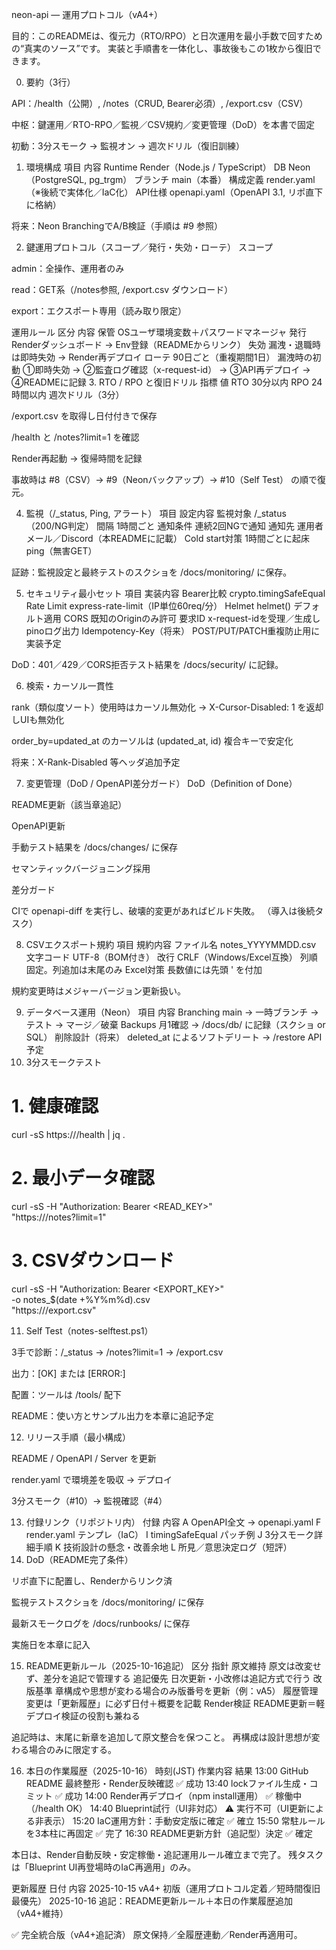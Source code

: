 neon-api — 運用プロトコル（vA4+）

目的：このREADMEは、復元力（RTO/RPO）と日次運用を最小手数で回すための“真実のソース”です。
実装と手順書を一体化し、事故後もこの1枚から復旧できます。

0. 要約（3行）

API：/health（公開）, /notes（CRUD, Bearer必須）, /export.csv（CSV）

中枢：鍵運用／RTO-RPO／監視／CSV規約／変更管理（DoD）を本書で固定

初動：3分スモーク → 監視オン → 週次ドリル（復旧訓練）

1. 環境構成
項目	内容
Runtime	Render（Node.js / TypeScript）
DB	Neon（PostgreSQL, pg_trgm）
ブランチ	main（本番）
構成定義	render.yaml（※後続で実体化／IaC化）
API仕様	openapi.yaml（OpenAPI 3.1, リポ直下に格納）

将来：Neon BranchingでA/B検証（手順は #9 参照）

2. 鍵運用プロトコル（スコープ／発行・失効・ローテ）
スコープ

admin：全操作、運用者のみ

read：GET系（/notes参照, /export.csv ダウンロード）

export：エクスポート専用（読み取り限定）

運用ルール
区分	内容
保管	OSユーザ環境変数＋パスワードマネージャ
発行	Renderダッシュボード → Env登録（READMEからリンク）
失効	漏洩・退職時は即時失効 → Render再デプロイ
ローテ	90日ごと（重複期間1日）
漏洩時の初動	①即時失効 → ②監査ログ確認（x-request-id） → ③API再デプロイ → ④READMEに記録
3. RTO / RPO と復旧ドリル
指標	値
RTO	30分以内
RPO	24時間以内
週次ドリル（3分）

/export.csv を取得し日付付きで保存

/health と /notes?limit=1 を確認

Render再起動 → 復帰時間を記録

事故時は #8（CSV）→ #9（Neonバックアップ）→ #10（Self Test） の順で復元。

4. 監視（/_status, Ping, アラート）
項目	設定内容
監視対象	/_status（200/NG判定）
間隔	1時間ごと
通知条件	連続2回NGで通知
通知先	運用者メール／Discord（本READMEに記載）
Cold start対策	1時間ごとに起床ping（無害GET）

証跡：監視設定と最終テストのスクショを /docs/monitoring/ に保存。

5. セキュリティ最小セット
項目	実装内容
Bearer比較	crypto.timingSafeEqual
Rate Limit	express-rate-limit（IP単位60req/分）
Helmet	helmet() デフォルト適用
CORS	既知のOriginのみ許可
要求ID	x-request-idを受理／生成しpinoログ出力
Idempotency-Key（将来）	POST/PUT/PATCH重複防止用に実装予定

DoD：401／429／CORS拒否テスト結果を /docs/security/ に記録。

6. 検索・カーソル一貫性

rank（類似度ソート）使用時はカーソル無効化
→ X-Cursor-Disabled: 1 を返却しUIも無効化

order_by=updated_at のカーソルは (updated_at, id) 複合キーで安定化

将来：X-Rank-Disabled 等ヘッダ追加予定

7. 変更管理（DoD / OpenAPI差分ガード）
DoD（Definition of Done）

README更新（該当章追記）

OpenAPI更新

手動テスト結果を /docs/changes/ に保存

セマンティックバージョニング採用

差分ガード

CIで openapi-diff を実行し、破壊的変更があればビルド失敗。
（導入は後続タスク）

8. CSVエクスポート規約
項目	規約内容
ファイル名	notes_YYYYMMDD.csv
文字コード	UTF-8（BOM付き）
改行	CRLF（Windows/Excel互換）
列順	固定。列追加は末尾のみ
Excel対策	長数値には先頭 ' を付加

規約変更時はメジャーバージョン更新扱い。

9. データベース運用（Neon）
項目	内容
Branching	main → 一時ブランチ → テスト → マージ／破棄
Backups	月1確認 → /docs/db/ に記録（スクショ or SQL）
削除設計（将来）	deleted_at によるソフトデリート → /restore API予定
10. 3分スモークテスト
# 1. 健康確認
curl -sS https://<your-host>/health | jq .

# 2. 最小データ確認
curl -sS -H "Authorization: Bearer <READ_KEY>" \
  "https://<your-host>/notes?limit=1"

# 3. CSVダウンロード
curl -sS -H "Authorization: Bearer <EXPORT_KEY>" \
  -o notes_$(date +%Y%m%d).csv \
  "https://<your-host>/export.csv"

11. Self Test（notes-selftest.ps1）

3手で診断：/_status → /notes?limit=1 → /export.csv

出力：[OK] または [ERROR:<phase>]

配置：ツールは /tools/ 配下

README：使い方とサンプル出力を本章に追記予定

12. リリース手順（最小構成）

README / OpenAPI / Server を更新

render.yaml で環境差を吸収 → デプロイ

3分スモーク（#10）→ 監視確認（#4）

13. 付録リンク（リポジトリ内）
付録	内容
A	OpenAPI全文 → openapi.yaml
F	render.yaml テンプレ（IaC）
I	timingSafeEqual パッチ例
J	3分スモーク詳細手順
K	技術設計の懸念・改善余地
L	所見／意思決定ログ（短評）
14. DoD（README完了条件）

 リポ直下に配置し、Renderからリンク済

 監視テストスクショを /docs/monitoring/ に保存

 最新スモークログを /docs/runbooks/ に保存

 実施日を本章に記入

15. README更新ルール（2025-10-16追記）
区分	指針
原文維持	原文は改変せず、差分を追記で管理する
追記優先	日次更新・小改修は追記方式で行う
改版基準	章構成や思想が変わる場合のみ版番号を更新（例：vA5）
履歴管理	変更は「更新履歴」に必ず日付＋概要を記載
Render検証	README更新＝軽デプロイ検証の役割も兼ねる

追記時は、末尾に新章を追加して原文整合を保つこと。
再構成は設計思想が変わる場合のみに限定する。

16. 本日の作業履歴（2025-10-16）
時刻(JST)	作業内容	結果
13:00	GitHub README 最終整形・Render反映確認	✅ 成功
13:40	lockファイル生成・コミット	✅ 成功
14:00	Render再デプロイ（npm install運用）	✅ 稼働中（/health OK）
14:40	Blueprint試行（UI非対応）	⚠ 実行不可（UI更新による非表示）
15:20	IaC運用方針：手動安定版に確定	✅ 確立
15:50	常駐ルールを3本柱に再固定	✅ 完了
16:30	README更新方針（追記型）決定	✅ 確定

本日は、Render自動反映・安定稼働・追記運用ルール確立まで完了。
残タスクは「Blueprint UI再登場時のIaC再適用」のみ。

更新履歴
日付	内容
2025-10-15 vA4+	初版（運用プロトコル定着／短時間復旧最優先）
2025-10-16	追記：README更新ルール＋本日の作業履歴追加（vA4+維持）

✅ 完全統合版（vA4+追記済）
原文保持／全履歴連動／Render再適用可。
